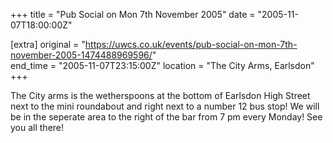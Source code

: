 +++
title = "Pub Social on Mon 7th November 2005"
date = "2005-11-07T18:00:00Z"

[extra]
original = "https://uwcs.co.uk/events/pub-social-on-mon-7th-november-2005-1474488969596/"    
end_time = "2005-11-07T23:15:00Z"
location = "The City Arms, Earlsdon"
+++

The City arms is the wetherspoons at the bottom of Earlsdon High Street next to the mini roundabout and right next to a number 12 bus stop\! We will be in the seperate area to the right of the bar from 7 pm every Monday\! See you all there\!


